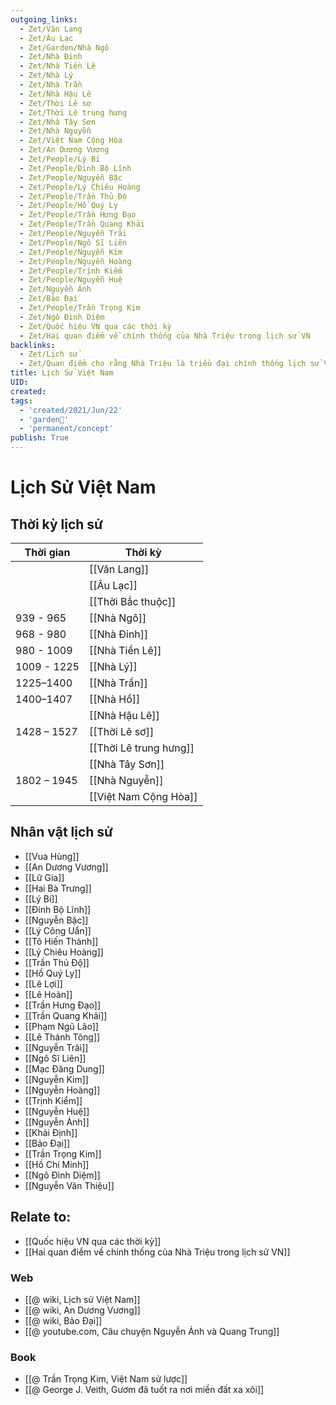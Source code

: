 ```yaml
---
outgoing_links:
  - Zet/Văn Lang
  - Zet/Âu Lạc
  - Zet/Garden/Nhà Ngô
  - Zet/Nhà Đinh
  - Zet/Nhà Tiền Lê
  - Zet/Nhà Lý
  - Zet/Nhà Trần
  - Zet/Nhà Hậu Lê
  - Zet/Thời Lê sơ
  - Zet/Thời Lê trung hưng
  - Zet/Nhà Tây Sơn
  - Zet/Nhà Nguyễn
  - Zet/Việt Nam Cộng Hòa
  - Zet/An Dương Vương
  - Zet/People/Lý Bí
  - Zet/People/Đinh Bộ Lĩnh
  - Zet/People/Nguyễn Bặc
  - Zet/People/Lý Chiêu Hoàng
  - Zet/People/Trần Thủ Độ
  - Zet/People/Hồ Quý Ly
  - Zet/People/Trần Hưng Đạo
  - Zet/People/Trần Quang Khải
  - Zet/People/Nguyễn Trãi
  - Zet/People/Ngô Sĩ Liên
  - Zet/People/Nguyễn Kim
  - Zet/People/Nguyễn Hoàng
  - Zet/People/Trịnh Kiểm
  - Zet/People/Nguyễn Huệ
  - Zet/Nguyễn Ánh
  - Zet/Bảo Đại
  - Zet/People/Trần Trọng Kim
  - Zet/Ngô Đình Diệm
  - Zet/Quốc hiệu VN qua các thời kỳ
  - Zet/Hai quan điểm về chính thống của Nhà Triệu trong lịch sử VN
backlinks:
  - Zet/Lịch sử
  - Zet/Quan điểm cho rằng Nhà Triệu là triều đại chính thống lịch sử VN
title: Lịch Sử Việt Nam
UID: 
created: 
tags:
  - 'created/2021/Jun/22'
  - 'garden🏡'
  - 'permanent/concept'
publish: True
---
```

# Lịch Sử Việt Nam

## Thời kỳ lịch sử
| Thời gian   | Thời kỳ                |
| ----------- | ---------------------- |
|             | [[Văn Lang]]           |
|             | [[Âu Lạc]]             |
|             | [[Thời Bắc thuộc]]     |
| 939 - 965   | [[Nhà Ngô]]           |
| 968 - 980   | [[Nhà Đinh]]           |
| 980 - 1009  | [[Nhà Tiền Lê]]        |
| 1009 - 1225 | [[Nhà Lý]]             |
| 1225–1400   | [[Nhà Trần]]           |
| 1400–1407   | [[Nhà Hồ]]             |
|             | [[Nhà Hậu Lê]]         |
| 1428 – 1527 | [[Thời Lê sơ]]         |
|             | [[Thời Lê trung hưng]] |
|             | [[Nhà Tây Sơn]]        |
| 1802 – 1945 | [[Nhà Nguyễn]]         |
|             | [[Việt Nam Cộng Hòa]]  |

## Nhân vật lịch sử
- [[Vua Hùng]]
- [[An Dương Vương]]
- [[Lữ Gia]]
- [[Hai Bà Trưng]]
- [[Lý Bí]]
- [[Đinh Bộ Lĩnh]]
- [[Nguyễn Bặc]]
- [[Lý Công Uẩn]]
- [[Tô Hiến Thành]]
- [[Lý Chiêu Hoàng]]
- [[Trần Thủ Độ]]
- [[Hồ Quý Ly]]
- [[Lê Lợi]]
- [[Lê Hoàn]]
- [[Trần Hưng Đạo]]
- [[Trần Quang Khải]]
- [[Phạm Ngũ Lão]]
- [[Lê Thánh Tông]]
- [[Nguyễn Trãi]]
- [[Ngô Sĩ Liên]]
- [[Mạc Đăng Dung]]
- [[Nguyễn Kim]]
- [[Nguyễn Hoàng]]
- [[Trịnh Kiểm]]
- [[Nguyễn Huệ]]
- [[Nguyễn Ánh]]
- [[Khải Định]]
- [[Bảo Đại]]
- [[Trần Trọng Kim]]
- [[Hồ Chí Minh]]
- [[Ngô Đình Diệm]]
- [[Nguyễn Văn Thiệu]]

## Relate to:
- [[Quốc hiệu VN qua các thời kỳ]]
- [[Hai quan điểm về chính thống của Nhà Triệu trong lịch sử VN]]

### Web
- [[@ wiki, Lịch sử Việt Nam]]
- [[@ wiki, An Dương Vương]]
- [[@ wiki, Bảo Đại]]
- [[@ youtube.com, Câu chuyện Nguyễn Ánh và Quang Trung]]

### Book
- [[@ Trần Trọng Kim, Việt Nam sử lược]]
- [[@ George J. Veith, Gươm đã tuốt ra nơi miền đất xa xôi]]
